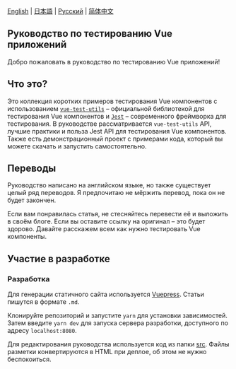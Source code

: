 [English](https://github.com/lmiller1990/vue-testing-handbook#vue-testing-handbook) | [日本語](https://github.com/lmiller1990/vue-testing-handbook/blob/master/src/ja/README.md) | [Русский](https://github.com/lmiller1990/vue-testing-handbook/blob/master/README.ru.md) | [简体中文](https://github.com/lmiller1990/vue-testing-handbook/blob/master/README.zh-CN.md)

## Руководство по тестированию Vue приложений

Добро пожаловать в руководство по тестированию Vue приложений!

## Что это?

Это коллекция коротких примеров тестирования Vue компонентов с использованием [`vue-test-utils`](https://github.com/vuejs/vue-test-utils) – официальной библиотекой для тестирования Vue компонентов и [`Jest`](https://jestjs.io/ru/) – современного фреймворка для тестирования. В руководстве рассматривается `vue-test-utils` API, лучшие практики и польза Jest API для тестирования Vue компонентов. Также есть демонстрационный проект с примерами кода, который вы можете скачать и запустить самостоятельно.

## Переводы

Руководство написано на английском языке, но также существует целый ряд переводов. Я предпочитаю не мёржить перевод, пока он не будет закончен.

Если вам понравилась статья, не стесняйтесь перевести её и выложить в своём блоге. Если вы оставите ссылку на оригинал – это будет здорово. Давайте расскажем всем как нужно тестировать Vue компоненты.

## Участие в разработке

### Разработка

Для генерации статичного сайта используется [Vuepress](https://vuepress.vuejs.org/). Статьи пишутся в формате `.md`.

Клонируйте репозиторий и запустите `yarn` для установки зависимостей. Затем введите `yarn dev` для запуска сервера разработки, доступного по адресу `localhost:8080`.

Для редактирования руководства используется код из папки [src](https://github.com/lmiller1990/vue-testing-handbook/tree/master/src). Файлы разметки конвертируются в HTML при деплое, об этом не нужно беспокоиться.
